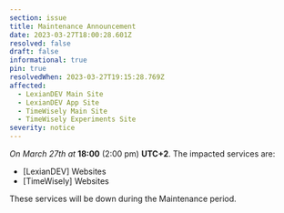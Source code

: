 ```yaml
---
section: issue
title: Maintenance Announcement
date: 2023-03-27T18:00:28.601Z
resolved: false
draft: false
informational: true
pin: true
resolvedWhen: 2023-03-27T19:15:28.769Z
affected:
  - LexianDEV Main Site
  - LexianDEV App Site
  - TimeWisely Main Site
  - TimeWisely Experiments Site
severity: notice
---
```

*On March 27th at* **18:00** (2:00 pm) **UTC+2**. The impacted services are:

* \[LexianDEV] Websites
* \[TimeWisely] Websites

These services will be down during the Maintenance period.
